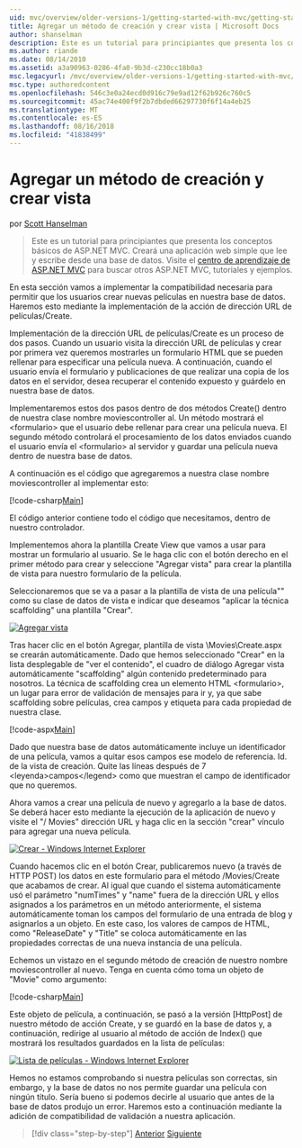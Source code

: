 ```yaml
---
uid: mvc/overview/older-versions-1/getting-started-with-mvc/getting-started-with-mvc-part6
title: Agregar un método de creación y crear vista | Microsoft Docs
author: shanselman
description: Este es un tutorial para principiantes que presenta los conceptos básicos de ASP.NET MVC. Cree una aplicación web simple que lee y escribe desde una base de datos.
ms.author: riande
ms.date: 08/14/2010
ms.assetid: a3a90963-0286-4fa0-9b3d-c230cc18b0a3
msc.legacyurl: /mvc/overview/older-versions-1/getting-started-with-mvc/getting-started-with-mvc-part6
msc.type: authoredcontent
ms.openlocfilehash: 546c3e0a24ecd0d916c79e9ad12f62b926c760c5
ms.sourcegitcommit: 45ac74e400f9f2b7dbded66297730f6f14a4eb25
ms.translationtype: MT
ms.contentlocale: es-ES
ms.lasthandoff: 08/16/2018
ms.locfileid: "41838499"
---
```

<a name="adding-a-create-method-and-create-view"></a>Agregar un método de creación y crear vista
====================
por [Scott Hanselman](https://github.com/shanselman)

> Este es un tutorial para principiantes que presenta los conceptos básicos de ASP.NET MVC. Creará una aplicación web simple que lee y escribe desde una base de datos. Visite el [centro de aprendizaje de ASP.NET MVC](../../../index.md) para buscar otros ASP.NET MVC, tutoriales y ejemplos.


En esta sección vamos a implementar la compatibilidad necesaria para permitir que los usuarios crear nuevas películas en nuestra base de datos. Haremos esto mediante la implementación de la acción de dirección URL de películas/Create.

Implementación de la dirección URL de películas/Create es un proceso de dos pasos. Cuando un usuario visita la dirección URL de películas y crear por primera vez queremos mostrarles un formulario HTML que se pueden rellenar para especificar una película nueva. A continuación, cuando el usuario envía el formulario y publicaciones de que realizar una copia de los datos en el servidor, desea recuperar el contenido expuesto y guárdelo en nuestra base de datos.

Implementaremos estos dos pasos dentro de dos métodos Create() dentro de nuestra clase nombre moviescontroller al. Un método mostrará el &lt;formulario&gt; que el usuario debe rellenar para crear una película nueva. El segundo método controlará el procesamiento de los datos enviados cuando el usuario envía el &lt;formulario&gt; al servidor y guardar una película nueva dentro de nuestra base de datos.

A continuación es el código que agregaremos a nuestra clase nombre moviescontroller al implementar esto:

[!code-csharp[Main](getting-started-with-mvc-part6/samples/sample1.cs)]

El código anterior contiene todo el código que necesitamos, dentro de nuestro controlador.

Implementemos ahora la plantilla Create View que vamos a usar para mostrar un formulario al usuario. Se le haga clic con el botón derecho en el primer método para crear y seleccione "Agregar vista" para crear la plantilla de vista para nuestro formulario de la película.

Seleccionaremos que se va a pasar a la plantilla de vista de una película"" como su clase de datos de vista e indicar que deseamos "aplicar la técnica scaffolding" una plantilla "Crear".

[![Agregar vista](getting-started-with-mvc-part6/_static/image2.png)](getting-started-with-mvc-part6/_static/image1.png)

Tras hacer clic en el botón Agregar, plantilla de vista \Movies\Create.aspx se crearán automáticamente. Dado que hemos seleccionado "Crear" en la lista desplegable de "ver el contenido", el cuadro de diálogo Agregar vista automáticamente "scaffolding" algún contenido predeterminado para nosotros. La técnica de scaffolding crea un elemento HTML &lt;formulario&gt;, un lugar para error de validación de mensajes para ir y, ya que sabe scaffolding sobre películas, crea campos y etiqueta para cada propiedad de nuestra clase.

[!code-aspx[Main](getting-started-with-mvc-part6/samples/sample2.aspx)]

Dado que nuestra base de datos automáticamente incluye un identificador de una película, vamos a quitar esos campos ese modelo de referencia. Id. de la vista de creación. Quite las líneas después de 7 &lt;leyenda&gt;campos&lt;/legend&gt; como que muestran el campo de identificador que no queremos.

Ahora vamos a crear una película de nuevo y agregarlo a la base de datos. Se deberá hacer esto mediante la ejecución de la aplicación de nuevo y visite el "/ Movies" dirección URL y haga clic en la sección "crear" vínculo para agregar una nueva película.

[![Crear - Windows Internet Explorer](getting-started-with-mvc-part6/_static/image4.png)](getting-started-with-mvc-part6/_static/image3.png)

Cuando hacemos clic en el botón Crear, publicaremos nuevo (a través de HTTP POST) los datos en este formulario para el método /Movies/Create que acabamos de crear. Al igual que cuando el sistema automáticamente usó el parámetro "numTimes" y "name" fuera de la dirección URL y ellos asignados a los parámetros en un método anteriormente, el sistema automáticamente toman los campos del formulario de una entrada de blog y asignarlos a un objeto. En este caso, los valores de campos de HTML, como "ReleaseDate" y "Title" se coloca automáticamente en las propiedades correctas de una nueva instancia de una película.

Echemos un vistazo en el segundo método de creación de nuestro nombre moviescontroller al nuevo. Tenga en cuenta cómo toma un objeto de "Movie" como argumento:

[!code-csharp[Main](getting-started-with-mvc-part6/samples/sample3.cs)]

Este objeto de película, a continuación, se pasó a la versión [HttpPost] de nuestro método de acción Create, y se guardó en la base de datos y, a continuación, redirige al usuario al método de acción de Index() que mostrará los resultados guardados en la lista de películas:

[![Lista de películas - Windows Internet Explorer](getting-started-with-mvc-part6/_static/image6.png)](getting-started-with-mvc-part6/_static/image5.png)

Hemos no estamos comprobando si nuestra películas son correctas, sin embargo, y la base de datos no nos permite guardar una película con ningún título. Sería bueno si podemos decirle al usuario que antes de la base de datos produjo un error. Haremos esto a continuación mediante la adición de compatibilidad de validación a nuestra aplicación.

> [!div class="step-by-step"]
> [Anterior](getting-started-with-mvc-part5.md)
> [Siguiente](getting-started-with-mvc-part7.md)
